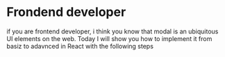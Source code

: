 # Frondend developer
if you are frontend developer, i think you know that modal is an ubiquitous
UI elements on the web. Today I will show you how to implement it from basiz
to adavnced in React with the following steps